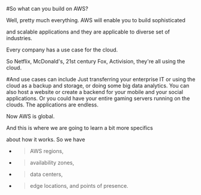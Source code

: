 #So what can you build on AWS?

Well, pretty much everything. AWS will enable you to build sophisticated

and scalable applications and they are applicable to diverse set of industries.

Every company has a use case for the cloud.

So Netflix, McDonald's, 21st century Fox, Activision, they're all using the cloud.

#And use cases can include
Just transferring your enterprise IT or using the cloud as a backup and storage, or doing some big data analytics. You can also host a website or create a backend for your mobile and your social applications. Or you could have your entire gaming servers running on the clouds. The applications are endless.

Now AWS is global.

And this is where we are going to learn a bit more specifics

about how it works. So we have

- > AWS regions,
- > availability zones,
- > data centers,
- > edge locations, and points of presence.
